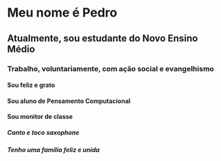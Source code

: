 # Meu nome é Pedro

## Atualmente, sou estudante do Novo Ensino Médio

### Trabalho, voluntariamente, com ação social e evangelhismo

#### Sou feliz e grato

#### Sou aluno de Pensamento Computacional

#### Sou monitor de classe

##### Canto e toco saxophone

##### Tenho uma família feliz e unida
